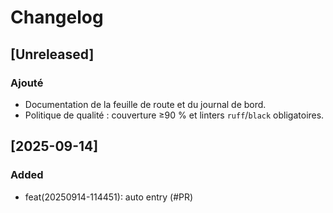 # Changelog

## [Unreleased]

### Ajouté
- Documentation de la feuille de route et du journal de bord.
- Politique de qualité : couverture ≥90 % et linters `ruff`/`black` obligatoires.
## [2025-09-14]
### Added
- feat(20250914-114451): auto entry (#PR)
